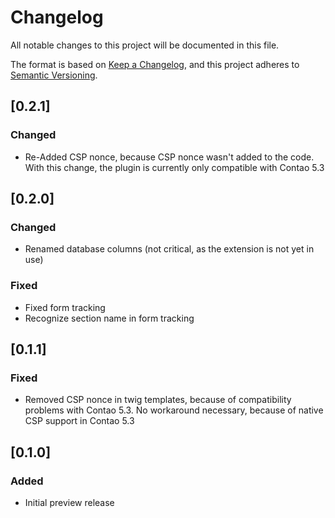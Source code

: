 # Changelog

All notable changes to this project will be documented in this file.

The format is based on [Keep a Changelog](https://keepachangelog.com/en/1.0.0/),
and this project adheres to [Semantic Versioning](https://semver.org/lang/de/spec/v2.0.0.html).

## [0.2.1]

### Changed

- Re-Added CSP nonce, because CSP nonce wasn't added to the code. With this change, the plugin is currently only compatible with Contao 5.3

## [0.2.0]

### Changed

- Renamed database columns (not critical, as the extension is not yet in use)

### Fixed

- Fixed form tracking
- Recognize section name in form tracking

## [0.1.1]

### Fixed

- Removed CSP nonce in twig templates, because of compatibility problems with Contao 5.3. No workaround necessary, because of native CSP support in Contao 5.3

## [0.1.0]

### Added

- Initial preview release
